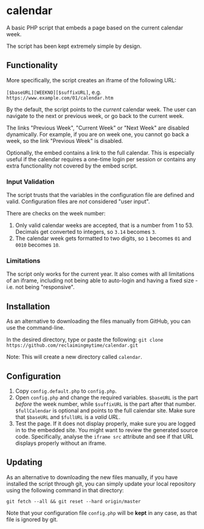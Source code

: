 # calendar
A basic PHP script that embeds a page based on the current calendar week.

The script has been kept extremely simple by design.

## Functionality
More specifically, the script creates an iframe of the following URL:

`[$baseURL][WEEKNO][$suffixURL]`, e.g. `https://www.example.com/01/calendar.htm`

By the default, the script points to the *current* calendar week. The user can navigate to the next or previous week, or go back to the current week.

The links "Previous Week", "Current Week" or "Next Week" are disabled dynamically. For example, if you are on week one, you cannot go back a week, so the link "Previous Week" is disabled.

Optionally, the embed contains a link to the full calendar. This is especially useful if the calendar requires a one-time login per session or contains any extra functionality not covered by the embed script.

### Input Validation
The script trusts that the variables in the configuration file are defined and valid. Configuration files are *not* considered "user input".

There are checks on the week number:
1. Only valid calendar weeks are accepted, that is a number from 1 to 53. Decimals get converted to integers, so `3.14` becomes `3`.
2. The calendar week gets formatted to two digits, so `1` becomes `01` and `0010` becomes `10`.

### Limitations
The script only works for the current year. It also comes with all limitations of an iframe, including not being able to auto-login and having a fixed size - i.e. not being "responsive".

## Installation
As an alternative to downloading the files manually from GitHub, you can use the command-line.

In the desired directory, type or paste the following: `git clone https://github.com/reclaimingmytime/calendar.git`

Note: This will create a new directory called `calendar`.

## Configuration
1. Copy `config.default.php` to `config.php`.
2. Open `config.php` and change the required variables. `$baseURL` is the part *before* the week number, while `$suffixURL` is the part after that number. `$fullCalendar` is optional and points to the full calendar site. Make sure that `$baseURL` and `$fullURL` is a *valid URL*.
3. Test the page. If it does not display properly, make sure you are logged in to the embedded site. You might want to review the generated source code. Specifically, analyse the `iframe src` attribute and see if that URL displays properly without an iframe.

## Updating
As an alternative to downloading the new files manually, if you have installed the script through git, you can simply update your local repository using the following command in that directory:

`git fetch --all && git reset --hard origin/master`

Note that your configuration file `config.php` will be **kept** in any case, as that file is ignored by git.
